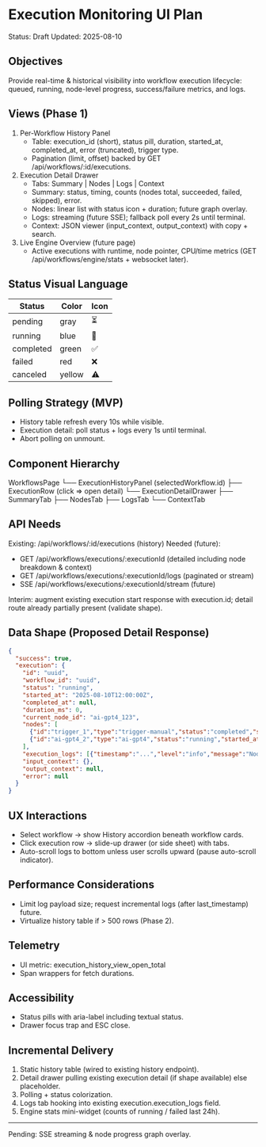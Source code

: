 # Execution Monitoring UI Plan
Status: Draft
Updated: 2025-08-10

## Objectives
Provide real-time & historical visibility into workflow execution lifecycle: queued, running, node-level progress, success/failure metrics, and logs.

## Views (Phase 1)
1. Per-Workflow History Panel
   - Table: execution_id (short), status pill, duration, started_at, completed_at, error (truncated), trigger type.
   - Pagination (limit, offset) backed by GET /api/workflows/:id/executions.
2. Execution Detail Drawer
   - Tabs: Summary | Nodes | Logs | Context
   - Summary: status, timing, counts (nodes total, succeeded, failed, skipped), error.
   - Nodes: linear list with status icon + duration; future graph overlay.
   - Logs: streaming (future SSE); fallback poll every 2s until terminal.
   - Context: JSON viewer (input_context, output_context) with copy + search.
3. Live Engine Overview (future page)
   - Active executions with runtime, node pointer, CPU/time metrics (GET /api/workflows/engine/stats + websocket later).

## Status Visual Language
| Status | Color | Icon |
|--------|-------|------|
| pending | gray | ⏳ |
| running | blue | 🔄 |
| completed | green | ✅ |
| failed | red | ❌ |
| canceled | yellow | ⚠️ |

## Polling Strategy (MVP)
- History table refresh every 10s while visible.
- Execution detail: poll status + logs every 1s until terminal.
- Abort polling on unmount.

## Component Hierarchy
WorkflowsPage
  └── ExecutionHistoryPanel (selectedWorkflow.id)
        ├── ExecutionRow (click => open detail)
        └── ExecutionDetailDrawer
              ├── SummaryTab
              ├── NodesTab
              ├── LogsTab
              └── ContextTab

## API Needs
Existing: /api/workflows/:id/executions (history)
Needed (future):
- GET /api/workflows/executions/:executionId (detailed including node breakdown & context)
- GET /api/workflows/executions/:executionId/logs (paginated or stream)
- SSE /api/workflows/executions/:executionId/stream (future)

Interim: augment existing execution start response with execution.id; detail route already partially present (validate shape).

## Data Shape (Proposed Detail Response)
```json
{
  "success": true,
  "execution": {
    "id": "uuid",
    "workflow_id": "uuid",
    "status": "running",
    "started_at": "2025-08-10T12:00:00Z",
    "completed_at": null,
    "duration_ms": 0,
    "current_node_id": "ai-gpt4_123",
    "nodes": [
      {"id":"trigger_1","type":"trigger-manual","status":"completed","started_at":"...","completed_at":"...","duration_ms":120},
      {"id":"ai-gpt4_2","type":"ai-gpt4","status":"running","started_at":"...","completed_at":null}
    ],
    "execution_logs": [{"timestamp":"...","level":"info","message":"Node started","nodeId":"trigger_1"}],
    "input_context": {},
    "output_context": null,
    "error": null
  }
}
```

## UX Interactions
- Select workflow → show History accordion beneath workflow cards.
- Click execution row → slide-up drawer (or side sheet) with tabs.
- Auto-scroll logs to bottom unless user scrolls upward (pause auto-scroll indicator).

## Performance Considerations
- Limit log payload size; request incremental logs (after last_timestamp) future.
- Virtualize history table if > 500 rows (Phase 2).

## Telemetry
- UI metric: execution_history_view_open_total
- Span wrappers for fetch durations.

## Accessibility
- Status pills with aria-label including textual status.
- Drawer focus trap and ESC close.

## Incremental Delivery
1. Static history table (wired to existing history endpoint).
2. Detail drawer pulling existing execution detail (if shape available) else placeholder.
3. Polling + status colorization.
4. Logs tab hooking into existing execution.execution_logs field.
5. Engine stats mini-widget (counts of running / failed last 24h).

---
Pending: SSE streaming & node progress graph overlay.
